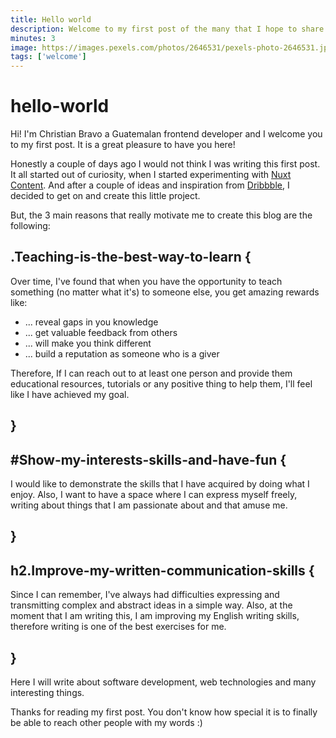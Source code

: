 ```yaml
---
title: Hello world
description: Welcome to my first post of the many that I hope to share us ❤️
minutes: 3
image: https://images.pexels.com/photos/2646531/pexels-photo-2646531.jpeg?auto=compress&cs=tinysrgb&dpr=2&h=750&w=1260
tags: ['welcome']
---
```


# hello-world

Hi! I'm Christian Bravo a Guatemalan frontend developer and I welcome you to my first post. It is a great pleasure to have you here!

Honestly a couple of days ago I would not think I was writing this first post. It all started out of curiosity, when I started experimenting with <a target="_blank" href="https://content.nuxtjs.org/">Nuxt Content</a>. And after a couple of ideas and inspiration from <a target="_blank" href="https://dribbble.com/shots">Dribbble</a>, I decided to get on and create this little project.

But, the 3 main reasons that really motivate me to create this blog are the following:

## .Teaching-is-the-best-way-to-learn {

Over time, I've found that when you have the opportunity to teach something (no matter what it's) to someone else, you get amazing rewards like:

- ... reveal gaps in you knowledge
- ... get valuable feedback from others
- ... will make you think different
- ... build a reputation as someone who is a giver

Therefore, If I can reach out to at least one person and provide them educational resources, tutorials or any positive thing to help them, I'll feel like I have achieved my goal.

## }

## #Show-my-interests-skills-and-have-fun {

I would like to demonstrate the skills that I have acquired by doing what I enjoy. Also, I want to have a space where I can express myself freely, writing about things that I am passionate about and that amuse me.

## }

## h2.Improve-my-written-communication-skills {

Since I can remember, I've always had difficulties expressing and transmitting complex and abstract ideas in a simple way. Also, at the moment that I am writing this, I am improving my English writing skills, therefore writing is one of the best exercises for me.

## }

Here I will write about software development, web technologies and many interesting things.

Thanks for reading my first post. You don't know how special it is to finally be able to reach other people with my words :)
